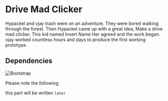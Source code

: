# Drive Mad Clicker

Hypackel and   vjay trash were on an adventure. They were bored walking through the forest. Then Hypackel came up with a great idea, Make a drive mad clicker. This kid named   Insert Name Her agreed and the work began.  vjay worked countless hours and days to produce the first working prototype.

## Dependencies

![Bootstrap](https://img.shields.io/badge/Bootstrap-7952b3?style=for-the-badge&logo=Bootstrap&logoColor=white)

Please note the following:

this part will be written `later`